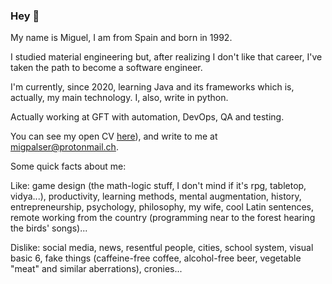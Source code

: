 ### Hey 👋

My name is Miguel, I am from Spain and born in 1992.

I studied material engineering but, after realizing I don't like that career, I've taken the path to become a software engineer.

I'm currently, since 2020, learning Java and its frameworks which is, actually, my main technology. I, also, write in python.

Actually working at GFT with automation, DevOps, QA and testing. 

You can see my open CV [here](https://migpalser.github.io/mycv/)), and write to me at migpalser@protonmail.ch.

Some quick facts about me:

Like: game design (the math-logic stuff, I don't mind if it's rpg, tabletop, vidya...), productivity, learning methods, mental augmentation, history, entrepreneurship, psychology, philosophy, my wife, cool Latin sentences, remote working from the country (programming near to the forest hearing the birds' songs)...

Dislike: social media, news, resentful people, cities, school system, visual basic 6, fake things (caffeine-free coffee, alcohol-free beer, vegetable "meat" and similar aberrations), cronies...

<!--
**MigPalSer/MigPalSer** is a ✨ _special_ ✨ repository because its `README.md` (this file) appears on your GitHub profile.

Here are some ideas to get you started:

- 🔭 I’m currently working on ...
- 🌱 I’m currently learning ...
- 👯 I’m looking to collaborate on ...
- 🤔 I’m looking for help with ...
- 💬 Ask me about ...
- 📫 How to reach me: ...
- 😄 Pronouns: ...
- ⚡ Fun fact: ...
-->
